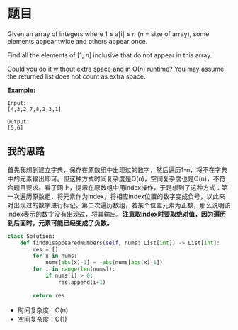 # 题目

Given an array of integers where 1 ≤ a[i] ≤ *n* (*n* = size of array), some elements appear twice and others appear once.

Find all the elements of [1, *n*] inclusive that do not appear in this array.

Could you do it without extra space and in O(*n*) runtime? You may assume the returned list does not count as extra space.

**Example:**

```
Input:
[4,3,2,7,8,2,3,1]

Output:
[5,6]
```

## 我的思路

首先我想到建立字典，保存在原数组中出现过的数字，然后遍历1-n，将不在字典中的元素输出即可。但这种方式时间复杂度是O(n)，空间复杂度也是O(n)，不符合题目要求。看了网上，提示在原数组中用index操作，于是想到了这种方式：第一次遍历原数组，将元素作为index，将相应index位置的数字变成负号，以此来对出现过的数字进行标记。第二次遍历数组，若某个位置元素为正数，那么说明该index表示的数字没有出现过，将其输出。**注意取index时要取绝对值，因为遍历到后面时，元素可能已经变成了负数。**

```python
class Solution:
    def findDisappearedNumbers(self, nums: List[int]) -> List[int]:
        res = []
        for x in nums:
            nums[abs(x)-1] = -abs(nums[abs(x)-1])
        for i in range(len(nums)):
            if nums[i] > 0:
                res.append(i+1)
                
        return res
```

+ 时间复杂度：O(n)
+ 空间复杂度：O(1)
